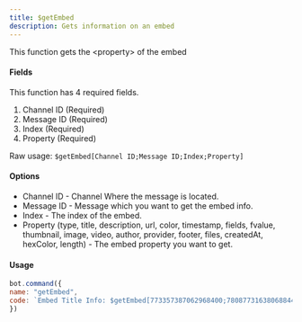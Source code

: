 ```yaml
---
title: $getEmbed
description: Gets information on an embed
---
```


This function gets the &lt;property&gt; of the embed

#### Fields

This function has 4 required fields.

1. Channel ID \(Required\)
2. Message ID \(Required\)
3. Index \(Required\)
4. Property \(Required\)

Raw usage: `$getEmbed[Channel ID;Message ID;Index;Property]`

#### Options

* Channel ID - Channel Where the message is located.
* Message ID - Message which you want to get the embed info.
* Index - The index of the embed.
* Property \(type, title, description, url, color, timestamp, fields, fvalue, thumbnail, image, video, author, provider, footer, files, createdAt, hexColor, length\) - The embed property you want to get.

#### Usage

```javascript
bot.command({
name: "getEmbed",
code: `Embed Title Info: $getEmbed[773357387062968400;780877316380688444;1;title]`
})
```

